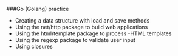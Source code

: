 ###Go (Golang) practice
* Creating a data structure with load and save methods
* Using the net/http package to build web applications
* Using the html/template package to process -HTML templates
* Using the regexp package to validate user input
* Using closures

